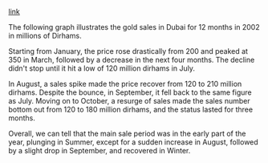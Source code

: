 [link](https://www.english-exam.org/IELTS/academic_writing_samples_task_1/127/)

The following graph illustrates the gold sales in Dubai for 12 months in 2002 in millions of Dirhams.

Starting from January, the price rose drastically from 200 and peaked at 350 in March, followed by a decrease in the next four months. The decline didn't stop until it hit a low of 120 million dirhams in July.

In August, a sales spike made the price recover from 120 to 210 million dirhams. Despite the bounce, in September, it fell back to the same figure as July. Moving on to October, a resurge of sales made the sales number bottom out from 120 to 180 million dirhams, and the status lasted for three months.

Overall, we can tell that the main sale period was in the early part of the year, plunging in Summer, except for a sudden increase in August, followed by a slight drop in September, and recovered in Winter.
